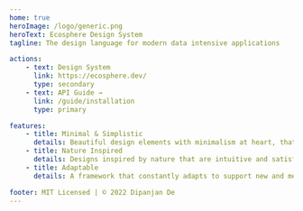 ```yaml
---
home: true
heroImage: /logo/generic.png
heroText: Ecosphere Design System
tagline: The design language for modern data intensive applications

actions:
    - text: Design System
      link: https://ecosphere.dev/
      type: secondary
    - text: API Guide →
      link: /guide/installation
      type: primary

features:
    - title: Minimal & Simplistic
      details: Beautiful design elements with minimalism at heart, that focusses on simplifying the user experience
    - title: Nature Inspired
      details: Designs inspired by nature that are intuitive and satisfying to navigate through
    - title: Adaptable
      details: A framework that constantly adapts to support new and meaningful trends in user experience design

footer: MIT Licensed | © 2022 Dipanjan De
---
```

